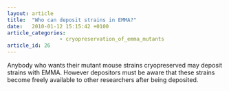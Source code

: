 ```yaml
---
layout: article
title:  "Who can deposit strains in EMMA?"
date:   2010-01-12 15:15:42 +0100
article_categories:
                 - cryopreservation_of_emma_mutants
article_id: 26
---
```


Anybody who wants their mutant mouse strains cryopreserved may deposit strains with EMMA. However depositors must be aware that these strains become freely available to other researchers after being deposited.